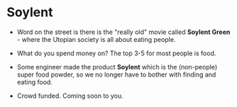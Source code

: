 # Soylent

* Word on the street is there is the "really old" movie called **Soylent Green** - where the Utopian society is all about eating people.

* What do you spend money on?  The top 3-5 for most people is food.

* Some engineer made the product **Soylent** which is the (non-people) super food powder, so we no longer have to bother with finding and eating food. 

* Crowd funded. Coming soon to you. 